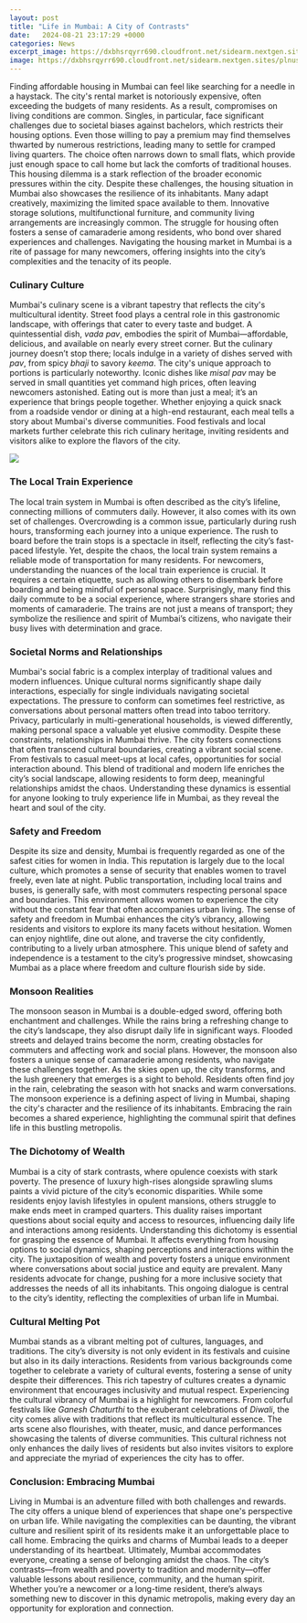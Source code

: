 ```yaml
---
layout: post
title: "Life in Mumbai: A City of Contrasts"
date:   2024-08-21 23:17:29 +0000
categories: News
excerpt_image: https://dxbhsrqyrr690.cloudfront.net/sidearm.nextgen.sites/plnusealions.com/images/responsive_2023/default_image.png
image: https://dxbhsrqyrr690.cloudfront.net/sidearm.nextgen.sites/plnusealions.com/images/responsive_2023/default_image.png
---
```


Finding affordable housing in Mumbai can feel like searching for a needle in a haystack. The city's rental market is notoriously expensive, often exceeding the budgets of many residents. As a result, compromises on living conditions are common. Singles, in particular, face significant challenges due to societal biases against bachelors, which restricts their housing options. Even those willing to pay a premium may find themselves thwarted by numerous restrictions, leading many to settle for cramped living quarters. The choice often narrows down to small flats, which provide just enough space to call home but lack the comforts of traditional houses. This housing dilemma is a stark reflection of the broader economic pressures within the city.
Despite these challenges, the housing situation in Mumbai also showcases the resilience of its inhabitants. Many adapt creatively, maximizing the limited space available to them. Innovative storage solutions, multifunctional furniture, and community living arrangements are increasingly common. The struggle for housing often fosters a sense of camaraderie among residents, who bond over shared experiences and challenges. Navigating the housing market in Mumbai is a rite of passage for many newcomers, offering insights into the city’s complexities and the tenacity of its people.
### Culinary Culture
Mumbai's culinary scene is a vibrant tapestry that reflects the city's multicultural identity. Street food plays a central role in this gastronomic landscape, with offerings that cater to every taste and budget. A quintessential dish, *vada pav*, embodies the spirit of Mumbai—affordable, delicious, and available on nearly every street corner. But the culinary journey doesn’t stop there; locals indulge in a variety of dishes served with *pav*, from spicy *bhaji* to savory *keema*. 
The city's unique approach to portions is particularly noteworthy. Iconic dishes like *misal pav* may be served in small quantities yet command high prices, often leaving newcomers astonished. Eating out is more than just a meal; it’s an experience that brings people together. Whether enjoying a quick snack from a roadside vendor or dining at a high-end restaurant, each meal tells a story about Mumbai's diverse communities. Food festivals and local markets further celebrate this rich culinary heritage, inviting residents and visitors alike to explore the flavors of the city.

![](https://dxbhsrqyrr690.cloudfront.net/sidearm.nextgen.sites/plnusealions.com/images/responsive_2023/default_image.png)
### The Local Train Experience
The local train system in Mumbai is often described as the city’s lifeline, connecting millions of commuters daily. However, it also comes with its own set of challenges. Overcrowding is a common issue, particularly during rush hours, transforming each journey into a unique experience. The rush to board before the train stops is a spectacle in itself, reflecting the city’s fast-paced lifestyle. Yet, despite the chaos, the local train system remains a reliable mode of transportation for many residents.
For newcomers, understanding the nuances of the local train experience is crucial. It requires a certain etiquette, such as allowing others to disembark before boarding and being mindful of personal space. Surprisingly, many find this daily commute to be a social experience, where strangers share stories and moments of camaraderie. The trains are not just a means of transport; they symbolize the resilience and spirit of Mumbai’s citizens, who navigate their busy lives with determination and grace.
### Societal Norms and Relationships
Mumbai's social fabric is a complex interplay of traditional values and modern influences. Unique cultural norms significantly shape daily interactions, especially for single individuals navigating societal expectations. The pressure to conform can sometimes feel restrictive, as conversations about personal matters often tread into taboo territory. Privacy, particularly in multi-generational households, is viewed differently, making personal space a valuable yet elusive commodity.
Despite these constraints, relationships in Mumbai thrive. The city fosters connections that often transcend cultural boundaries, creating a vibrant social scene. From festivals to casual meet-ups at local cafes, opportunities for social interaction abound. This blend of traditional and modern life enriches the city’s social landscape, allowing residents to form deep, meaningful relationships amidst the chaos. Understanding these dynamics is essential for anyone looking to truly experience life in Mumbai, as they reveal the heart and soul of the city.
### Safety and Freedom
Despite its size and density, Mumbai is frequently regarded as one of the safest cities for women in India. This reputation is largely due to the local culture, which promotes a sense of security that enables women to travel freely, even late at night. Public transportation, including local trains and buses, is generally safe, with most commuters respecting personal space and boundaries. This environment allows women to experience the city without the constant fear that often accompanies urban living.
The sense of safety and freedom in Mumbai enhances the city’s vibrancy, allowing residents and visitors to explore its many facets without hesitation. Women can enjoy nightlife, dine out alone, and traverse the city confidently, contributing to a lively urban atmosphere. This unique blend of safety and independence is a testament to the city’s progressive mindset, showcasing Mumbai as a place where freedom and culture flourish side by side.
### Monsoon Realities
The monsoon season in Mumbai is a double-edged sword, offering both enchantment and challenges. While the rains bring a refreshing change to the city’s landscape, they also disrupt daily life in significant ways. Flooded streets and delayed trains become the norm, creating obstacles for commuters and affecting work and social plans. However, the monsoon also fosters a unique sense of camaraderie among residents, who navigate these challenges together.
As the skies open up, the city transforms, and the lush greenery that emerges is a sight to behold. Residents often find joy in the rain, celebrating the season with hot snacks and warm conversations. The monsoon experience is a defining aspect of living in Mumbai, shaping the city's character and the resilience of its inhabitants. Embracing the rain becomes a shared experience, highlighting the communal spirit that defines life in this bustling metropolis.
### The Dichotomy of Wealth
Mumbai is a city of stark contrasts, where opulence coexists with stark poverty. The presence of luxury high-rises alongside sprawling slums paints a vivid picture of the city’s economic disparities. While some residents enjoy lavish lifestyles in opulent mansions, others struggle to make ends meet in cramped quarters. This duality raises important questions about social equity and access to resources, influencing daily life and interactions among residents.
Understanding this dichotomy is essential for grasping the essence of Mumbai. It affects everything from housing options to social dynamics, shaping perceptions and interactions within the city. The juxtaposition of wealth and poverty fosters a unique environment where conversations about social justice and equity are prevalent. Many residents advocate for change, pushing for a more inclusive society that addresses the needs of all its inhabitants. This ongoing dialogue is central to the city’s identity, reflecting the complexities of urban life in Mumbai.
### Cultural Melting Pot
Mumbai stands as a vibrant melting pot of cultures, languages, and traditions. The city’s diversity is not only evident in its festivals and cuisine but also in its daily interactions. Residents from various backgrounds come together to celebrate a variety of cultural events, fostering a sense of unity despite their differences. This rich tapestry of cultures creates a dynamic environment that encourages inclusivity and mutual respect.
Experiencing the cultural vibrancy of Mumbai is a highlight for newcomers. From colorful festivals like *Ganesh Chaturthi* to the exuberant celebrations of *Diwali*, the city comes alive with traditions that reflect its multicultural essence. The arts scene also flourishes, with theater, music, and dance performances showcasing the talents of diverse communities. This cultural richness not only enhances the daily lives of residents but also invites visitors to explore and appreciate the myriad of experiences the city has to offer.
### Conclusion: Embracing Mumbai
Living in Mumbai is an adventure filled with both challenges and rewards. The city offers a unique blend of experiences that shape one's perspective on urban life. While navigating the complexities can be daunting, the vibrant culture and resilient spirit of its residents make it an unforgettable place to call home. Embracing the quirks and charms of Mumbai leads to a deeper understanding of its heartbeat.
Ultimately, Mumbai accommodates everyone, creating a sense of belonging amidst the chaos. The city’s contrasts—from wealth and poverty to tradition and modernity—offer valuable lessons about resilience, community, and the human spirit. Whether you’re a newcomer or a long-time resident, there’s always something new to discover in this dynamic metropolis, making every day an opportunity for exploration and connection.